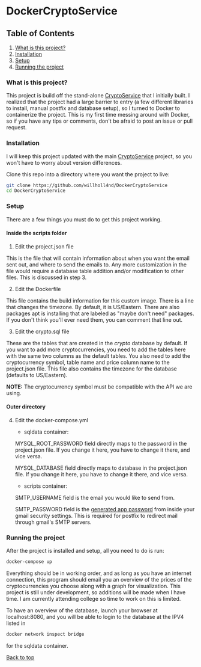 # DockerCryptoService
## Table of Contents
1. [What is this project?](#what-is-this-project)
2. [Installation](#installation)
3. [Setup](#setup)
4. [Running the project](#running-the-project)

### What is this project?

This project is build off the stand-alone [CryptoService](https://github.com/willholl4nd/CryptoService)
that I initially built. I realized that the project had a large barrier to
entry (a few different libraries to install, manual postfix and database
setup), so I turned to Docker to containerize the project. This is my first
time messing around with Docker, so if you have any tips or comments, don't be
afraid to post an issue or pull request.

### Installation

I will keep this project updated with the main 
[CryptoService](https://github.com/willholl4nd/CryptoService) project, 
so you won't have to worry about version differences. 

Clone this repo into a directory where you want the project to live: <br>
```bash 
git clone https://github.com/willholl4nd/DockerCryptoService
cd DockerCryptoService
```

### Setup
There are a few things you must do to get this project working.

#### Inside the scripts folder
1. Edit the project.json file <br>

This is the file that will contain information about when you want the email sent out, 
and where to send the emails to. Any more customization in the file would require 
a database table addition and/or modification to other files. This is discussed in step 3.<br />

2. Edit the Dockerfile <br>

This file contains the build information for this custom image. There is a line
that changes the timezone. By default, it is US/Eastern. There are also packages apt 
is installing that are labeled as "maybe don't need" packages. If you don't think you'll 
ever need them, you can comment that line out. <br />

3. Edit the crypto.sql file <br>

These are the tables that are created in the *crypto* database by default. If you 
want to add more cryptocurrencies, you need to add the tables here with the same two
columns as the default tables. You also need to add the cryptocurrency symbol, table name
and price column name to the project.json file. This file also contains the timezone
for the database (defaults to US/Eastern).

**NOTE:** The cryptocurrency symbol must be compatible with the API we are using.

#### Outer directory

4. Edit the docker-compose.yml <br>

    * sqldata container: <br>

    MYSQL_ROOT_PASSWORD field directly maps to the password in the project.json 
    file. If you change it here, you have to change it there, and vice versa.

    MYSQL_DATABASE field directly maps to database in the project.json file. If 
    you change it here, you have to change it there, and vice versa.

    * scripts container: <br>

    SMTP_USERNAME field is the email you would like to send from.

    SMTP_PASSWORD field is the [generated app password](https://support.google.com/accounts/answer/185833?hl=en)
    from inside your gmail security settings. This is required for postfix to 
    redirect mail through gmail's SMTP servers.

### Running the project 
After the project is installed and setup, all you need to do is run:
```bash
docker-compose up
```
Everything should be in working order, and as long as you have an internet connection, 
this program should email you an overview of the prices of the cryptocurrencies 
you choose along with a graph for visualization. This project is still under development, 
so additions will be made when I have time. I am currently attending college so time 
to work on this is limited. 

To have an overview of the database, launch your browser at localhost:8080, and you will 
be able to login to the database at the IPV4 listed in 
```bash 
docker network inspect bridge
``` 
for the sqldata container.


[Back to top](#dockercryptoservice)
